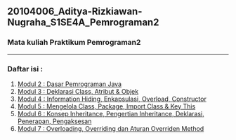 ## 20104006_Aditya-Rizkiawan-Nugraha_S1SE4A_Pemrograman2

### Mata kuliah Praktikum Pemrograman2

<hr>

### Daftar isi : 
1. [Modul 2 : Dasar Pemrograman Java](https://github.com/adityarizn31/20104006_Aditya-Rizkiawan-Nugraha_S1SE4A_Pemrograman2/tree/modul0)
2. [Modul 3 : Deklarasi Class, Atribut & Objek](https://github.com/adityarizn31/20104006_Aditya-Rizkiawan-Nugraha_S1SE4A_Pemrograman2/tree/modul3)
3. [Modul 4 : Information Hiding, Enkapsulasi, Overload, Constructor](https://github.com/adityarizn31/20104006_Aditya-Rizkiawan-Nugraha_S1SE4A_Pemrograman2/tree/modul4)
4. [Modul 5 : Mengelola Class, Package, Import Class & Key This](https://github.com/adityarizn31/20104006_Aditya-Rizkiawan-Nugraha_S1SE4A_Pemrograman2/tree/modul5)
5. [Modul 6 : Konsep Inheritance, Pengertian Inheritance, Deklarasi, Penerapan, Pengaksesan](https://github.com/adityarizn31/20104006_Aditya-Rizkiawan-Nugraha_S1SE4A_Pemrograman2/tree/modul6)
6. [Modul 7 : Overloading, Overriding dan Aturan Overriden Method]()
